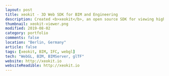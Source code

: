 ```yaml
---
layout: post
title: xeokit - 3D Web SDK for BIM and Engineering
description: Created <b>xeokit</b>, an open source SDK for viewing high-detail BIM and engineering models in the browser. Considered a viable alternative to AutoDesk Forge and Unity.<br><br>Users include HOK, OpenProject, BIMSpot, PlanRadar, BIMData, uniZite, Eyeonim and D-Studio.
thumbnail: xeokit-viewer.png
modified: 2019-08-02
category: portfolio
comments: false
location: "Berlin, Germany"
article: false
tags: [xeokit, BIM, IFC, webgl]
tech: "WebGL, BIM, BIMServer, glTF"
website: http://xeokit.io
websiteReadible: http://xeokit.io
---
```



